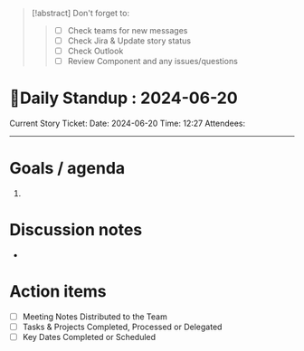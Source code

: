 
> [!abstract] Don't forget to:
> > 
> > - [ ] Check teams for new messages
> > - [ ] Check Jira & Update story status
> > - [ ] Check Outlook
> > - [ ] Review Component and any issues/questions
> > 

# 🌱Daily Standup : 2024-06-20
Current Story Ticket:
Date: 2024-06-20
Time: 12:27
Attendees:

---


# Goals / agenda
1. 

# Discussion notes
- 

# Action items
- [ ] Meeting Notes Distributed to the Team
- [ ] Tasks & Projects Completed, Processed or Delegated
- [ ] Key Dates Completed or Scheduled

